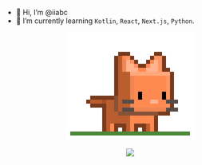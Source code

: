 - 👋 Hi, I’m @iiabc
- 🌱 I’m currently learning `Kotlin`, `React`, `Next.js`, `Python`.

<p align="center"><img align="center" src="/assets/pet_icon.gif"></p>

<p align="center"><img align="center" src="https://github-readme-stats.vercel.app/api/top-langs/?username=iiabc&layout=pie"></p>


